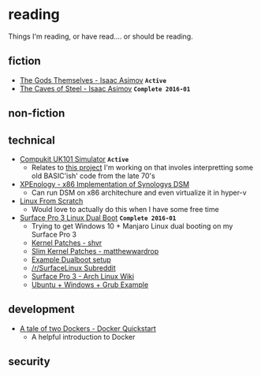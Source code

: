 # reading
Things I'm reading, or have read.... or should be reading.

## fiction

* [The Gods Themselves - Isaac Asimov](https://www.goodreads.com/book/show/41821.The_Gods_Themselves) **`Active`**
* [The Caves of Steel - Isaac Asimov](https://www.goodreads.com/book/show/41811.The_Caves_of_Steel) **`Complete 2016-01`**

## non-fiction

## technical

* [Compukit UK101 Simulator](http://uk101.sourceforge.net/docs/index.html) **`Active`**
  * Relates to [this project](https://github.com/t04glovern/UK101) I'm working on that involes interpretting some old BASIC'ish' code from the late 70's
* [XPEnology - x86 Implementation of Synologys DSM](http://xpenology.com/forum/)
  * Can run DSM on x86 architechure and even virtualize it in hyper-v
* [Linux From Scratch](http://www.linuxfromscratch.org/)
  * Would love to actually do this when I have some free time
* [Surface Pro 3 Linux Dual Boot](https://github.com/matthewwardrop/linux-surfacepro3) **`Complete 2016-01`**
  * Trying to get Windows 10 + Manjaro Linux dual booting on my Surface Pro 3
  * [Kernel Patches - shvr](https://github.com/shvr/fedora-surface-pro-3-kernel)
  * [Slim Kernel Patches - matthewwardrop](https://github.com/matthewwardrop/linux-surfacepro3)
  * [Example Dualboot setup](http://winaero.com/blog/how-to-install-linux-on-surface-pro-3/)
  * [/r/SurfaceLinux Subreddit](https://www.reddit.com/r/SurfaceLinux/)
  * [Surface Pro 3 - Arch Linux Wiki](https://wiki.archlinux.org/index.php/Microsoft_Surface_Pro_3#Compile_Kernel_with_Patches)
  * [Ubuntu + Windows + Grub Example](http://askubuntu.com/questions/265644/dual-boot-surface-pro-with-ubuntu)

## development

* [A tale of two Dockers - Docker Quickstart](http://sthbrx.github.io/blog/2015/10/12/a-tale-of-two-dockers/)
  * A helpful introduction to Docker

## security
